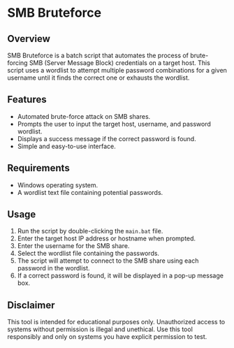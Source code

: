 # SMB Bruteforce

## Overview
SMB Bruteforce is a batch script that automates the process of brute-forcing SMB (Server Message Block) credentials on a target host. This script uses a wordlist to attempt multiple password combinations for a given username until it finds the correct one or exhausts the wordlist.

## Features
- Automated brute-force attack on SMB shares.
- Prompts the user to input the target host, username, and password wordlist.
- Displays a success message if the correct password is found.
- Simple and easy-to-use interface.

## Requirements
- Windows operating system.
- A wordlist text file containing potential passwords.

## Usage
1. Run the script by double-clicking the `main.bat` file.
2. Enter the target host IP address or hostname when prompted.
3. Enter the username for the SMB share.
4. Select the wordlist file containing the passwords.
5. The script will attempt to connect to the SMB share using each password in the wordlist.
6. If a correct password is found, it will be displayed in a pop-up message box.

## Disclaimer
This tool is intended for educational purposes only. Unauthorized access to systems without permission is illegal and unethical. Use this tool responsibly and only on systems you have explicit permission to test.
